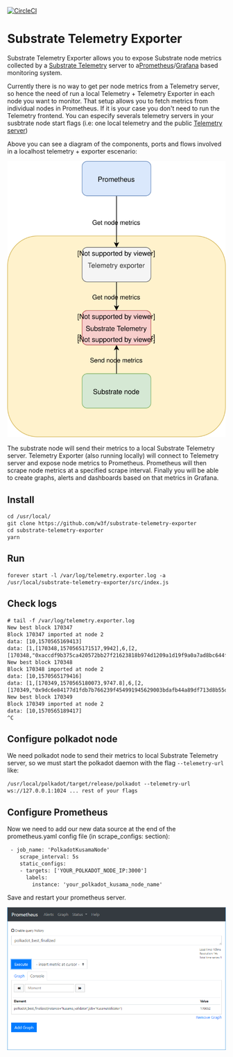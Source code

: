 [![CircleCI](https://circleci.com/gh/w3f/substrate-telemetry-exporter.svg?style=svg)](https://circleci.com/gh/w3f/substrate-telemetry-exporter)

# Substrate Telemetry Exporter

Substrate Telemetry Exporter allows you to expose Substrate node metrics collected by a [Substrate Telemetry](https://github.com/paritytech/substrate-telemetry) server to a[Prometheus](https://prometheus.io/)/[Grafana](https://grafana.com/) based monitoring system.

Currently there is no way to get per node metrics from a Telemetry server, so hence the need of run a local Telemetry + Telemetry Exporter in each node you want to monitor. That setup allows you to fetch metrics from individual nodes in Prometheus. If it is your case you don't need to run the Telemetry frontend. You can especify severals telemetry servers in your susbtrate node start flags (i.e: one local telemetry and the public [Telemetry server](https://telemetry.polkadot.io))

Above you can see a diagram of the components, ports and flows involved in a localhost telemetry + exporter escenario:

![substrate telemetry exporter diagram](static/img/Polkadot_Monitoring_with_Ports.svg)

The substrate node will send their metrics to a local Substrate Telemetry server. Telemetry Exporter (also running locally) will connect to Telemetry server and expose node metrics to Prometheus. Prometheus will then scrape node metrics at a specified scrape interval. Finally you will be able to create graphs, alerts and dashboards based on that metrics in Grafana.

## Install

```
cd /usr/local/
git clone https://github.com/w3f/substrate-telemetry-exporter
cd substrate-telemetry-exporter
yarn
```

## Run

```
forever start -l /var/log/telemetry.exporter.log -a /usr/local/substrate-telemetry-exporter/src/index.js
```

## Check logs

```
# tail -f /var/log/telemetry.exporter.log
New best block 170347
Block 170347 imported at node 2
data: [10,1570565169413]
data: [1,[170348,1570565171517,9942],6,[2,[170348,"0xaccdf9b375ca420572bb27f21623818b974d1209a1d19f9a0a7ad8bc644f19f4",10743,1570565171517,0]]]
New best block 170348
Block 170348 imported at node 2
data: [10,1570565179416]
data: [1,[170349,1570565180073,9747.8],6,[2,[170349,"0x9dc6e84177d1fdb7b766239f454991945629003bdafb44a89df713d8b55d1be5",8557,1570565180073,0]]]
New best block 170349
Block 170349 imported at node 2
data: [10,1570565189417]
^C
```

## Configure polkadot node

We need polkadot node to send their metrics to local Substrate Telemetry server, so we must start the polkadot daemon with the flag `--telemetry-url` like:

```
/usr/local/polkadot/target/release/polkadot --telemetry-url ws://127.0.0.1:1024 ... rest of your flags
```

## Configure Prometheus

Now we need to add our new data source at the end of the prometheus.yaml config file (in scrape_configs: section):

```
 - job_name: 'PolkadotKusamaNode'
    scrape_interval: 5s
    static_configs:
    - targets: ['YOUR_POLKADOT_NODE_IP:3000']
      labels:
        instance: 'your_polkadot_kusama_node_name'
```

Save and restart your prometheus server.

![Prometheus Queries](static/img/Substrate_Monitoring_Prometheus_01.png)

